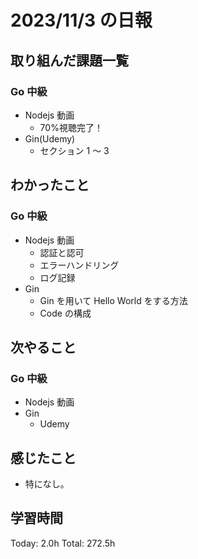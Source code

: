 # 2023/11/3 の日報

## 取り組んだ課題一覧

### Go 中級

- Nodejs 動画
  - 70%視聴完了！
- Gin(Udemy)
  - セクション 1 ～ 3

## わかったこと

### Go 中級

- Nodejs 動画
  - 認証と認可
  - エラーハンドリング
  - ログ記録
- Gin
  - Gin を用いて Hello World をする方法
  - Code の構成

## 次やること

### Go 中級

- Nodejs 動画
- Gin
  - Udemy

## 感じたこと

- 特になし。

## 学習時間

Today: 2.0h
Total: 272.5h
